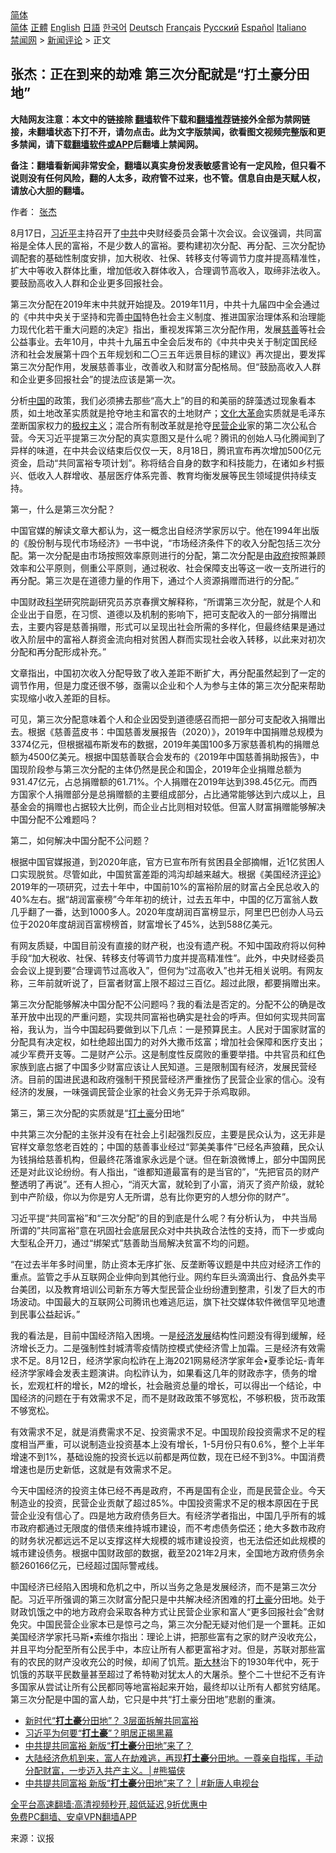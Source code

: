  <!-- 面包屑导航 --> <div class="breadcrumb"><!-- GTranslate: https://gtranslate.io/ -->  <div class="switcher notranslate">  <div class="selected">  <a href="#" onclick="return false;"> 简体</a>  </div>  <div class="option">  <a href="https://www.bannedbook.org" onclick="doGTranslate('zh-CN|zh-CN');jQuery('div.switcher div.selected a').html(jQuery(this).html());return false;" title="简体中文" class="nturl selected"> 简体</a>  <a href="https://www.bannedbook.org/zh-tw/" onclick="doGTranslate('zh-CN|zh-TW');jQuery('div.switcher div.selected a').html(jQuery(this).html());return false;" title="繁體中文" class="nturl"> 正體</a>  <a href="https://www.bannedbook.org/en/" onclick="doGTranslate('zh-CN|en');jQuery('div.switcher div.selected a').html(jQuery(this).html());return false;" title="English" class="nturl"> English</a>  <a href="https://www.bannedbook.org/ja/" onclick="doGTranslate('zh-CN|ja');jQuery('div.switcher div.selected a').html(jQuery(this).html());return false;" title="日本語" class="nturl"> 日語</a>  <a href="https://www.bannedbook.org/ko/" onclick="doGTranslate('zh-CN|ko');jQuery('div.switcher div.selected a').html(jQuery(this).html());return false;" title="한국어" class="nturl"> 한국어</a>  <a href="https://www.bannedbook.org/de/" onclick="doGTranslate('zh-CN|de');jQuery('div.switcher div.selected a').html(jQuery(this).html());return false;" title="Deutsch" class="nturl"> Deutsch</a>  <a href="https://www.bannedbook.org/fr/" onclick="doGTranslate('zh-CN|fr');jQuery('div.switcher div.selected a').html(jQuery(this).html());return false;" title="Français" class="nturl"> Français</a>  <a href="https://www.bannedbook.org/ru/" onclick="doGTranslate('zh-CN|ru');jQuery('div.switcher div.selected a').html(jQuery(this).html());return false;" title="Русский" class="nturl"> Русский</a>  <a href="https://www.bannedbook.org/es/" onclick="doGTranslate('zh-CN|es');jQuery('div.switcher div.selected a').html(jQuery(this).html());return false;" title="Español" class="nturl"> Español</a>  <a href="https://www.bannedbook.org/it/" onclick="doGTranslate('zh-CN|it');jQuery('div.switcher div.selected a').html(jQuery(this).html());return false;" title="Italiano" class="nturl"> Italiano</a>  </div>  </div>      <div class='breadcrumb-sub'><!-- Breadcrumb NavXT 6.3.0 --> <a href="https://www.bannedbook.org/" class="home">禁闻网</a> &gt; <a href="https://www.bannedbook.org/bnews/comments/" class="category">新闻评论</a> &gt; 正文</div></div><h2>张杰：正在到来的劫难 第三次分配就是“打土豪分田地”</h2> <p class="notice"><b>大陆网友注意：本文中的链接除 <a href="https://github.com/bannedbook/fanqiang" >翻墙</a>软件下载和<a href="https://github.com/killgcd/justmysocks/blob/master/README.md">翻墙推荐</a>链接外全部为禁网链接，未翻墙状态下打不开，请勿点击。此为文字版禁闻，欲看图文视频完整版和更多禁闻，请下载<a href="https://github.com/bannedbook/fanqiang">翻墙软件或APP</a>后翻墙上禁闻网。</p><p>备注：翻墙看新闻非常安全，翻墙以真实身份发表敏感言论有一定风险，但只看不说则没有任何风险，翻的人太多，政府管不过来，也不管。信息自由是天赋人权，请放心大胆的翻墙。</b></p>  <div class="entry"> <p>作者： <a href="https://www.bannedbook.org/bnews/tag/%e5%bc%a0%e6%9d%b0/" class="st_tag internal_tag" rel="tag" title="标签 张杰 下的日志">张杰</a></p> <p>8月17日，<a href="https://www.bannedbook.org/bnews/tag/%e4%b9%a0%e8%bf%91%e5%b9%b3/" class="st_tag internal_tag" rel="tag" title="标签 习近平 下的日志">习近平</a>主持召开了<a href="https://www.bannedbook.org/bnews/tag/%e4%b8%ad%e5%85%b1/" class="st_tag internal_tag" rel="tag" title="标签 中共 下的日志">中共</a>中央财经委员会第十次会议。会议强调，共同富裕是全体人民的富裕，不是少数人的富裕。要构建初次分配、再分配、三次分配协调配套的基础性制度安排，加大税收、社保、转移支付等调节力度并提高精准性，扩大中等收入群体比重，增加低收入群体收入，合理调节高收入，取缔非法收入。要鼓励高收入人群和企业更多回报社会。</p> <p>第三次分配在2019年末中共就开始提及。2019年11月，中共十九届四中全会通过的《中共中央关于坚持和完善<span class='wp_keywordlink_affiliate'><a href="https://www.bannedbook.org/" title="中国" target="_blank">中国</a></span>特色社会主义制度、推进国家治理体系和治理能力现代化若干重大问题的决定》指出，重视发挥第三次分配作用，发展<a href="https://www.bannedbook.org/bnews/tag/%e6%85%88%e5%96%84/" class="st_tag internal_tag" rel="tag" title="标签 慈善 下的日志">慈善</a>等社会公益事业。去年10月，中共十九届五中全会后发布的《中共中央关于制定国民经济和社会发展第十四个五年规划和二〇三五年远景目标的建议》再次提出，要发挥第三次分配作用，发展慈善事业，改善收入和财富分配格局。但“鼓励高收入人群和企业更多回报社会”的提法应该是第一次。</p> <p>分析<a href="https://www.bannedbook.org/bnews/tag/%E4%B8%AD%E5%9B%BD/" class="st_tag internal_tag" rel="tag" title="标签 中国 下的日志">中国</a>的政策，我们必须拂去那些“高大上”的目的和美丽的辞藻透过现象看本质，如土地改革实质就是抢夺地主和富农的土地财产；<span class='wp_keywordlink'><a href="https://www.bannedbook.org/forum2/topic973.html" title="《文化大革命：历史真相和集体记忆》" target="_blank">文化大革命</a></span>实质就是毛泽东垄断国家权力的<span class='wp_keywordlink'><a href="https://www.bannedbook.org/forum2/topic223.html" title="极权主义与现代民主" target="_blank">极权主义</a></span>；混合所有制改革就是抢夺<a href="https://www.bannedbook.org/bnews/tag/%E6%B0%91%E8%90%A5%E4%BC%81%E4%B8%9A/" class="st_tag internal_tag" rel="tag" title="标签 民营企业 下的日志">民营企业</a>家的第二次公私合营。今天习近平提第三次分配的真实意图又是什么呢？腾讯的创始人马化腾闻到了异样的味道，在中共会议结束后仅仅一天，8月18日，腾讯宣布再次增加500亿元资金，启动“共同富裕专项计划”。称将结合自身的数字和科技能力，在诸如乡村振兴、低收入人群增收、基层医疗体系完善、教育均衡发展等民生领域提供持续支持。</p> <p>第一，什么是第三次分配？</p>  <p>中国官媒的解读文章大都认为，这一概念出自经济学家厉以宁。他在1994年出版的《股份制与现代市场经济》一书中说，“市场经济条件下的收入分配包括三次分配。第一次分配是由市场按照效率原则进行的分配，第二次分配是由<a href="https://www.bannedbook.org/bnews/tag/%e6%94%bf%e5%ba%9c/" class="st_tag internal_tag" rel="tag" title="标签 政府 下的日志">政府</a>按照兼顾效率和公平原则，侧重公平原则，通过税收、社会保障支出等这一收一支所进行的再分配。第三次是在道德力量的作用下，通过个人资源捐赠而进行的分配。”</p> <p>中国财政<span class='wp_keywordlink'><a href="https://www.bannedbook.org/forum11/topic309.html" title="禁片：“科学”的棍子" target="_blank">科学</a></span>研究院副研究员苏京春撰文解释称，“所谓第三次分配，就是个人和企业出于自愿，在习惯、道德以及机制的影响下，把可支配收入的一部分捐赠出去，主要内容是慈善捐赠，形式可以呈现出社会所需的多样化，但最终结果是通过收入阶层中的富裕人群资金流向相对贫困人群而实现社会收入转移，以此来对初次分配和再分配形成补充。”</p> <p>文章指出，中国初次收入分配导致了收入差距不断扩大，再分配虽然起到了一定的调节作用，但是力度还很不够，亟需以企业和个人为参与主体的第三次分配来帮助实现缩小收入差距的目标。</p> <p>可见，第三次分配意味着个人和企业因受到道德感召而把一部分可支配收入捐赠出去。根据《慈善蓝皮书：中国慈善发展报告（2020）》，2019年中国捐赠总规模为3374亿元，但根据福布斯发布的数据，2019年美国100多万家慈善机构的捐赠总额为4500亿美元。根据中国慈善联合会发布的《2019年中国慈善捐助报告》，中国现阶段参与第三次分配的主体仍然是民企和国企，2019年企业捐赠总额为931.47亿元，占总捐赠额的61.71%。个人捐赠在2019年达到398.45亿元。而西方国家个人捐赠部分是总捐赠额的主要组成部分，占比通常能够达到六成以上，且基金会的捐赠也占据较大比例，而企业占比则相对较低。但富人财富捐赠能够解决中国分配不公难题吗？</p> <p>第二，如何解决中国分配不公问题？</p>  <p>根据中国官媒报道，到2020年底，官方已宣布所有贫困县全部摘帽，近1亿贫困人口实现脱贫。尽管如此，中国贫富差距的鸿沟却越来越大。根据《美国经济<span class='wp_keywordlink_affiliate'><a href="https://www.bannedbook.org/bnews/comments/" title="新闻评论" target="_blank">评论</a></span>》2019年的一项研究，过去十年中，中国前10%的富裕阶层的财富占全民总收入的40%左右。据“胡润富豪榜”今年年初的统计，过去五年中，中国的亿万富翁人数几乎翻了一番，达到1000多人。2020年度胡润百富榜显示，阿里巴巴创办人马云位于2020年度胡润百富榜榜首，财富增长了45%，达到588亿美元。</p> <p>有网友质疑，中国目前没有直接的财产税，也没有遗产税。不知中国政府将以何种手段“加大税收、社保、转移支付等调节力度并提高精准性”。此外，中央财经委员会会议上提到要“合理调节过高收入”，但何为“过高收入”也并无相关说明。有网友称，三年前就听说了，巨富者财富上限不超过三百亿。超过此限，都要捐赠出来。</p> <p>第三次分配能够解决中国分配不公问题吗？我的看法是否定的。分配不公的确是改革开放中出现的严重问题，实现共同富裕也确实是社会的呼声。但如何实现共同富裕，我认为，当今中国起码要做到以下几点：一是预算民主。人民对于国家财富的分配具有决定权，如杜绝超出国力的对外大撒币炫富；增加社会保障和医疗支出；减少军费开支等。二是财产公示。这是制度性反腐败的重要举措。中共官员和红色家族到底占据了中国多少财富应该让人民知道。三是限制国有经济，发展民营经济。目前的国进民退和政府强制干预民营经济严重挫伤了民营企业家的信心。没有经济的发展，一味强调民营企业家的社会义务无异于杀鸡取卵。</p> <p>第三，第三次分配的实质就是“<a href="https://www.bannedbook.org/bnews/tag/%e6%89%93%e5%9c%9f%e8%b1%aa/" class="st_tag internal_tag" rel="tag" title="标签 打土豪 下的日志">打土豪</a>分田地”</p> <p>中共第三次分配的主张并没有在社会上引起强烈反应，主要是民众认为，这无非是官样文章忽悠老百姓的；中国的慈善事业经过“郭美美事件”已经名声狼藉，民众认为钱捐给慈善机构，但最终花落谁家永远是个谜。但在新浪微博上，部分中国网民还是对此议论纷纷。有人指出，“谁都知道最富有的是当官的”，“先把官员的财产整透明了再说”。还有人担心，“消灭大富，就轮到了小富，消灭了资产阶级，就轮到中产阶级，你以为你是穷人无所谓，总有比你更穷的人想分你的财产”。</p>  <p>习近平提“共同富裕”和“三次分配”的目的到底是什么呢？有分析认为， 中共当局所谓的”共同富裕”意在巩固社会底层民众对中共执政合法性的支持，而下一步或向大型私企开刀，通过“绑架式”慈善助当局解决贫富不均的问题。</p> <p>“在过去半年多时间里，防止资本无序扩张、反垄断等议题是中共应对经济工作的重点。监管之手从互联网企业伸向到其他行业。网约车巨头滴滴出行、食品外卖平台美团，以及教育培训公司新东方等大型民营企业纷纷遭到整肃，引发了巨大的市场波动。中国最大的互联网公司腾讯也难逃厄运，旗下社交媒体软件微信罕见地遭到民事公益起诉。”</p> <p>我的看法是，目前中国经济陷入困境。一是<span class='wp_keywordlink'><a href="https://www.bannedbook.org/forum2/topic869.html" title="宪政、法治和经济发展——走向市场经济的制度保障" target="_blank">经济发展</a></span>结构性问题没有得到缓解，经济增长乏力。二是强制性封城清零疫情防控模式使经济雪上加霜。三是经济有效需求不足。8月12日，经济学家向松祚在上海2021网易经济学家年会•夏季论坛-青年经济学家峰会发表主题演讲。向松祚认为，如果看这几年的财政赤字，债务的增长，宏观杠杆的增长，M2的增长，社会融资总量的增长，可以得出一个结论，中国经济的问题在于有效需求不足，而不是财政政策不够宽松，不够积极，货币政策不够宽松。</p> <p>有效需求不足，就是消费需求不足、投资需求不足。中国现阶段投资需求不足的程度相当严重，可以说制造业投资基本上没有增长，1-5月份只有0.6%，整个上半年增速不到1%，基础设施的投资长远以前都是两位数，现在已经不到3%。中国消费增速也是历史新低，这就是有效需求不足。</p> <p>今天中国经济的投资主体已经不再是政府，不再是国有企业，而是民营企业。今天制造业的投资，民营企业贡献了超过85%。中国投资需求不足的根本原因在于民营企业没有信心了。四是地方政府债务巨大。有经济学者指出，中国几乎所有的城市政府都通过无限度的借债来维持城市建设，而不考虑债务偿还；绝大多数市政府的财务状况都远远不足以支撑这样大规模的城市建设投资，也无法偿还如此规模的城市建设债务。根据中国财政部的数据，截至2021年2月末，全国地方政府债务余额260166亿元，已经超过国际警戒线。</p>  <p>中国经济已经陷入困境和危机之中，所以当务之急是发展经济，而不是第三次分配。习近平所强调的第三次财富分配只是中共解决经济困难的打<a href="https://www.bannedbook.org/bnews/tag/%e5%9c%9f%e8%b1%aa/" class="st_tag internal_tag" rel="tag" title="标签 土豪 下的日志">土豪</a>分田地。处于财政饥饿之中的地方政府会采取各种方式让民营企业家和富人“更多回报社会”舍财免灾。中国民营企业家本已是惊弓之鸟，第三次分配无疑对他们是一个噩耗。正如美国经济学家托马斯•索维尔指出：理论上讲，把那些富有之家的财产没收充公，并且平均分配至所有公民手中，本应让所有人都更富裕才对。但是，苏联对那些富有的农民的财产没收充公的时候，却闹了饥荒。<span class='wp_keywordlink'><a href="https://www.bannedbook.org/forum2/topic1256.html" title="斯大林（上、中、下册）" target="_blank">斯大林</a></span>治下的1930年代中，死于饥饿的苏联平民数量甚至超过了希特勒对犹太人的大屠杀。整个二十世纪不乏有许多国家从尝试让所有公民都同等地富裕起来开始，最终却以让所有人都贫穷结尾。第三次分配是中国的富人劫，它只是中共“打土豪分田地”悲剧的重演。</p> <ul class='op-related-articles' title='相关阅读'> <li><a href='https://www.bannedbook.org/bnews/cnnews/20210825/1612734.html' target='_blank'>新时代“<b>打土豪</b>分田地”？ 3层面拆解共同富裕</a></li> <li><a href='https://www.bannedbook.org/bnews/bannedvideo/20210823/1611444.html' target='_blank'>习近平为何要“<b>打土豪</b>”？明居正揭黑幕</a></li> <li><a href='https://www.bannedbook.org/bnews/taiwannews/20210820/1609783.html' target='_blank'>中共提共同富裕 新版“<b>打土豪</b>分田地”来了？</a></li> <li><a href='https://www.bannedbook.org/bnews/comments/20210820/1609722.html' target='_blank'>大陆经济危机到来，富人在劫难逃，再现<b>打土豪</b>分田地。一尊亲自指挥，手动分配财富，一步迈入共产主义。│#熊猫侠</a></li> <li><a href='https://www.bannedbook.org/bnews/bannedvideo/20210820/1609603.html' target='_blank'>中共提共同富裕 新版“<b>打土豪</b>分田地”来了？ | #新唐人电视台</a></li> </ul> <p class="texttj"> <a href="https://github.com/bannedbook/fanqiang/wiki/V2ray%E6%9C%BA%E5%9C%BA" target="_blank">全平台高速翻墙:高清视频秒开,超低延迟,9折优惠中</a><br/> <a href="https://github.com/bannedbook/fanqiang/wiki/%E7%A6%81%E9%97%BB%E7%BD%91%E5%AE%89%E5%8D%93%E7%BF%BB%E5%A2%99%E6%96%B0%E9%97%BBAPP" target="_blank">免费PC翻墙、安卓VPN翻墙APP</a></p><p> 来源：议报 </p><a name='sharetosocial'></a>  <div style="margin-bottom:5px;padding-bottom:5px;clear:both"> <div id="archive-pix-1" class="banner-ads"> <!-- AuctionX Display platform tag START --> <div id="26318x728x90x621x_ADSLOT2" clicktrack="%%CLICK_URL_ESC%%"></div> <!-- AuctionX Display platform tag END --> </div> <div id="archive-pix-2" class="banner-ads"> <!-- AuctionX Display platform tag START --> <div id="26315x300x250x621x_ADSLOT2" clicktrack="%%CLICK_URL_ESC%%"></div> <!-- AuctionX Display platform tag END --> </div> </div>  <div id="archive-pix-1" class="banner-ads"> <!-- AuctionX Display platform tag START --> <div id="26318x728x90x621x_ADSLOT3" clicktrack="%%CLICK_URL_ESC%%"></div> <!-- AuctionX Display platform tag END --> </div> </div><!--END ENTRY--> 